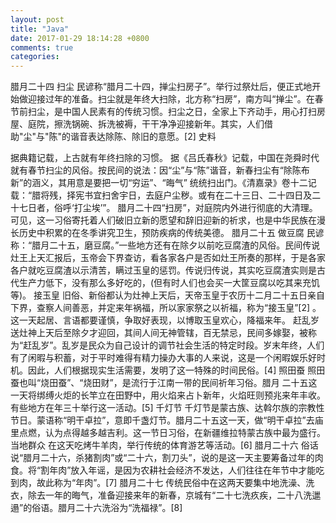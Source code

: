 ```yaml
---
layout: post
title: "Java"
date: 2017-01-29 18:14:28 +0800
comments: true
categories: 
---
```


腊月二十四
扫尘
民谚称“腊月二十四，掸尘扫房子”。举行过祭灶后，便正式地开始做迎接过年的准备。扫尘就是年终大扫除，北方称“扫房”，南方叫“掸尘”。在春节前扫尘，是中国人民素有的传统习惯。扫尘之日，全家上下齐动手，用心打扫房屋、庭院，擦洗锅碗、拆洗被褥，干干净净迎接新年。其实，人们借助"尘"与"陈"的谐音表达除陈、除旧的意愿。[2] 
史料
<!--more-->
据典籍记载，上古就有年终扫除的习惯。 据《吕氏春秋》记载，中国在尧舜时代就有春节扫尘的风俗。按民间的说法：因“尘”与“陈”谐音，新春扫尘有“除陈布新”的涵义，其用意是要把一切“穷运”、“晦气” 统统扫出门。《清嘉录》卷十二记载：“腊将残，择宪书宜扫舍宇日，去庭户尘秽。或有在二十三日、二十四日及二十七日者，俗呼‘打尘埃’”。 腊月二十四“扫房”，对庭院内外进行彻底的大清理。可见，这一习俗寄托着人们破旧立新的愿望和辞旧迎新的祈求，也是中华民族在漫长历史中积累的在冬季讲究卫生，预防疾病的传统美德。
腊月二十五
做豆腐
民谚称：“腊月二十五，磨豆腐。”一些地方还有在除夕以前吃豆腐渣的风俗。民间传说灶王上天汇报后，玉帝会下界查访，看各家各户是否如灶王所奏的那样，于是各家各户就吃豆腐渣以示清苦，瞒过玉皇的惩罚。传说归传说，其实吃豆腐渣实则是古代生产力低下，没有那么多好吃的，(但有时人们也会买一大筐豆腐以吃其来充饥等)。
接玉皇
旧俗、新俗都认为灶神上天后，天帝玉皇于农历十二月二十五日亲自下界，查察人间善恶，并定来年祸福，所以家家祭之以祈福，称为“接玉皇”[2]  。这一天起居、言语都要谨慎，争取好表现，以博取玉皇欢心，降福来年。
赶乱岁
送灶神上天后至除夕才迎回，其间人间无神管辖，百无禁忌，民间多嫁娶，被称为“赶乱岁”。乱岁是民众为自己设计的调节社会生活的特定时段。岁末年终，人们有了闲暇与积蓄，对于平时难得有精力操办大事的人来说，这是一个闲暇娱乐好时机。因此，人们根据现实生活需要，发明了这一特殊的时间民俗。[4] 
照田蚕
照田蚕也叫“烧田蚕”、“烧田财”，是流行于江南一带的民间祈年习俗。腊月
二十五这一天将绑缚火炬的长竿立在田野中，用火焰来占卜新年，火焰旺则预兆来年丰收。有些地方在年三十举行这一活动。[5] 
千灯节
千灯节是蒙古族、达斡尔族的宗教性节日。蒙语称“明干卓拉”，意即千盏灯节。腊月二十五这一天，做“明干卓拉”去庙里点燃，认为点得越多越吉利。这一节日习俗，在新疆维拉特蒙古族中最为盛行。当地群众
在这天吃烤牛羊肉，举行传统的体育游艺等活动。[6] 
腊月二十六
俗话说“腊月二十六，杀猪割肉”或“二十六，割刀头”，说的是这一天主要筹备过年的肉食。将“割年肉”放入年谣，是因为农耕社会经济不发达，人们往往在年节中才能吃到肉，故此称为“年肉”。[7] 
腊月二十七
传统民俗中在这两天要集中地洗澡、洗衣，除去一年的晦气，准备迎接来年的新春，京城有“二十七洗疚疾，二十八洗邋遢”的俗语。腊月二十六洗浴为“洗福禄”。[8] 


